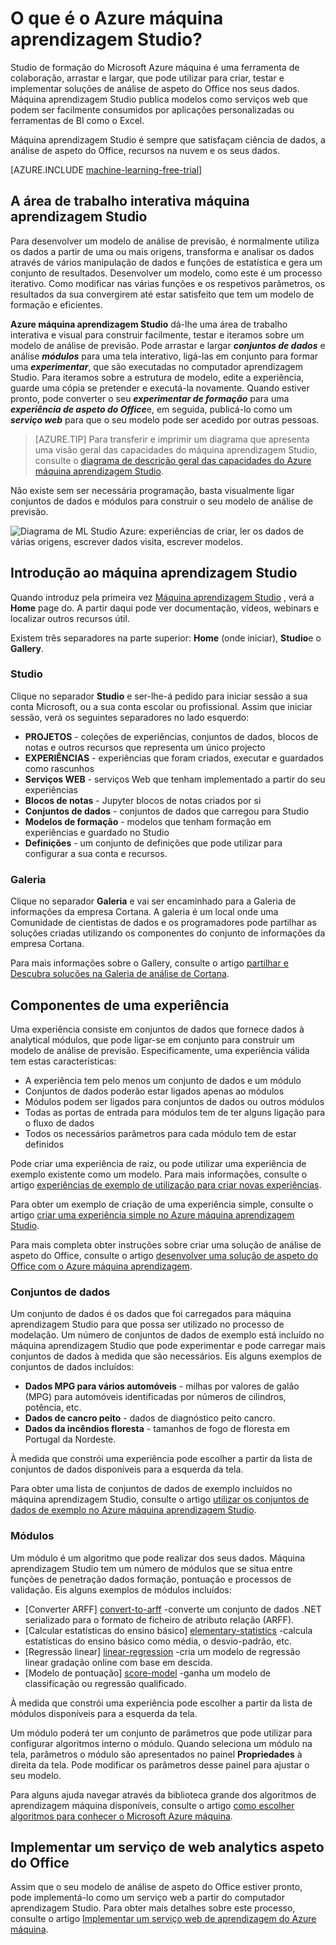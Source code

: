 <properties 
    pageTitle="O que é o Azure máquina aprendizagem Studio? | Microsoft Azure"
    description="Descrição geral do Azure ML Studio, uma ferramenta de arrastar e largar para rapidamente criar modelos de uma biblioteca de prontos a utilizar dos algoritmos e módulos."
    keywords="Azure máquina de formação, azure ml, ml studio"
    services="machine-learning"
    documentationCenter=""
    authors="garyericson"
    manager="jhubbard"
    editor="cgronlun"/>

<tags
    ms.service="machine-learning"
    ms.workload="data-services"
    ms.tgt_pltfrm="na"
    ms.devlang="na"
    ms.topic="get-started-article"
    ms.date="09/09/2016"
    ms.author="garye"/>

# <a name="what-is-azure-machine-learning-studio"></a>O que é o Azure máquina aprendizagem Studio?

Studio de formação do Microsoft Azure máquina é uma ferramenta de colaboração, arrastar e largar, que pode utilizar para criar, testar e implementar soluções de análise de aspeto do Office nos seus dados. Máquina aprendizagem Studio publica modelos como serviços web que podem ser facilmente consumidos por aplicações personalizadas ou ferramentas de BI como o Excel.

Máquina aprendizagem Studio é sempre que satisfaçam ciência de dados, a análise de aspeto do Office, recursos na nuvem e os seus dados.

[AZURE.INCLUDE [machine-learning-free-trial](../../includes/machine-learning-free-trial.md)]

## <a name="the-machine-learning-studio-interactive-workspace"></a>A área de trabalho interativa máquina aprendizagem Studio

Para desenvolver um modelo de análise de previsão, é normalmente utiliza os dados a partir de uma ou mais origens, transforma e analisar os dados através de vários manipulação de dados e funções de estatística e gera um conjunto de resultados. Desenvolver um modelo, como este é um processo iterativo. Como modificar nas várias funções e os respetivos parâmetros, os resultados da sua convergirem até estar satisfeito que tem um modelo de formação e eficientes.

**Azure máquina aprendizagem Studio** dá-lhe uma área de trabalho interativa e visual para construir facilmente, testar e iteramos sobre um modelo de análise de previsão. Pode arrastar e largar ***conjuntos de dados*** e análise ***módulos*** para uma tela interativo, ligá-las em conjunto para formar uma ***experimentar***, que são executadas no computador aprendizagem Studio. Para iteramos sobre a estrutura de modelo, edite a experiência, guarde uma cópia se pretender e executá-la novamente. Quando estiver pronto, pode converter o seu ***experimentar de formação*** para uma ***experiência de aspeto do Office***e, em seguida, publicá-lo como um ***serviço web*** para que o seu modelo pode ser acedido por outras pessoas.

>[AZURE.TIP] Para transferir e imprimir um diagrama que apresenta uma visão geral das capacidades do máquina aprendizagem Studio, consulte o [diagrama de descrição geral das capacidades do Azure máquina aprendizagem Studio](machine-learning-studio-overview-diagram.md).

Não existe sem ser necessária programação, basta visualmente ligar conjuntos de dados e módulos para construir o seu modelo de análise de previsão.

![Diagrama de ML Studio Azure: experiências de criar, ler os dados de várias origens, escrever dados visita, escrever modelos.][ml-studio-overview]

## <a name="get-started-with-machine-learning-studio"></a>Introdução ao máquina aprendizagem Studio

Quando introduz pela primeira vez [Máquina aprendizagem Studio](https://studio.azureml.net) , verá a **Home** page do. A partir daqui pode ver documentação, vídeos, webinars e localizar outros recursos útil.

Existem três separadores na parte superior: **Home** (onde iniciar), **Studio**e o **Gallery**.

### <a name="studio"></a>Studio

Clique no separador **Studio** e ser-lhe-á pedido para iniciar sessão a sua conta Microsoft, ou a sua conta escolar ou profissional. Assim que iniciar sessão, verá os seguintes separadores no lado esquerdo:

- **PROJETOS** - coleções de experiências, conjuntos de dados, blocos de notas e outros recursos que representa um único projecto
- **EXPERIÊNCIAS** - experiências que foram criados, executar e guardados como rascunhos
- **Serviços WEB** - serviços Web que tenham implementado a partir do seu experiências
- **Blocos de notas** - Jupyter blocos de notas criados por si
- **Conjuntos de dados** - conjuntos de dados que carregou para Studio
- **Modelos de formação** - modelos que tenham formação em experiências e guardado no Studio
- **Definições** - um conjunto de definições que pode utilizar para configurar a sua conta e recursos.

### <a name="gallery"></a>Galeria

Clique no separador **Galeria** e vai ser encaminhado para a Galeria de informações da empresa Cortana. A galeria é um local onde uma Comunidade de cientistas de dados e os programadores pode partilhar as soluções criadas utilizando os componentes do conjunto de informações da empresa Cortana.

Para mais informações sobre o Gallery, consulte o artigo [partilhar e Descubra soluções na Galeria de análise de Cortana](machine-learning-gallery-how-to-use-contribute-publish.md).

## <a name="components-of-an-experiment"></a>Componentes de uma experiência

Uma experiência consiste em conjuntos de dados que fornece dados à analytical módulos, que pode ligar-se em conjunto para construir um modelo de análise de previsão. Especificamente, uma experiência válida tem estas características:

- A experiência tem pelo menos um conjunto de dados e um módulo
- Conjuntos de dados poderão estar ligados apenas ao módulos
- Módulos podem ser ligados para conjuntos de dados ou outros módulos
- Todas as portas de entrada para módulos tem de ter alguns ligação para o fluxo de dados
- Todos os necessários parâmetros para cada módulo tem de estar definidos

Pode criar uma experiência de raiz, ou pode utilizar uma experiência de exemplo existente como um modelo. Para mais informações, consulte o artigo [experiências de exemplo de utilização para criar novas experiências](machine-learning-sample-experiments.md).

Para obter um exemplo de criação de uma experiência simple, consulte o artigo [criar uma experiência simple no Azure máquina aprendizagem Studio](machine-learning-create-experiment.md).

Para mais completa obter instruções sobre criar uma solução de análise de aspeto do Office, consulte o artigo [desenvolver uma solução de aspeto do Office com o Azure máquina aprendizagem](machine-learning-walkthrough-develop-predictive-solution.md).

### <a name="datasets"></a>Conjuntos de dados

Um conjunto de dados é os dados que foi carregados para máquina aprendizagem Studio para que possa ser utilizado no processo de modelação. Um número de conjuntos de dados de exemplo está incluído no máquina aprendizagem Studio que pode experimentar e pode carregar mais conjuntos de dados à medida que são necessários. Eis alguns exemplos de conjuntos de dados incluídos:

- **Dados MPG para vários automóveis** - milhas por valores de galão (MPG) para automóveis identificadas por números de cilindros, potência, etc.
- **Dados de cancro peito** - dados de diagnóstico peito cancro.
- **Dados da incêndios floresta** - tamanhos de fogo de floresta em Portugal da Nordeste.

À medida que constrói uma experiência pode escolher a partir da lista de conjuntos de dados disponíveis para a esquerda da tela.

Para obter uma lista de conjuntos de dados de exemplo incluídos no máquina aprendizagem Studio, consulte o artigo [utilizar os conjuntos de dados de exemplo no Azure máquina aprendizagem Studio](machine-learning-use-sample-datasets.md).

### <a name="modules"></a>Módulos

Um módulo é um algoritmo que pode realizar dos seus dados. Máquina aprendizagem Studio tem um número de módulos que se situa entre funções de penetração dados formação, pontuação e processos de validação. Eis alguns exemplos de módulos incluídos:

- [Converter ARFF] [ convert-to-arff] -converte um conjunto de dados .NET serializado para o formato de ficheiro de atributo relação (ARFF).
- [Calcular estatísticas do ensino básico] [ elementary-statistics] -calcula estatísticas do ensino básico como média, o desvio-padrão, etc.
- [Regressão linear] [ linear-regression] -cria um modelo de regressão linear gradação online com base em descida.
- [Modelo de pontuação] [ score-model] -ganha um modelo de classificação ou regressão qualificado.

À medida que constrói uma experiência pode escolher a partir da lista de módulos disponíveis para a esquerda da tela.  

Um módulo poderá ter um conjunto de parâmetros que pode utilizar para configurar algoritmos interno o módulo. Quando seleciona um módulo na tela, parâmetros o módulo são apresentados no painel **Propriedades** à direita da tela. Pode modificar os parâmetros desse painel para ajustar o seu modelo.

Para alguns ajuda navegar através da biblioteca grande dos algoritmos de aprendizagem máquina disponíveis, consulte o artigo [como escolher algoritmos para conhecer o Microsoft Azure máquina](machine-learning-algorithm-choice.md).

## <a name="deploying-a-predictive-analytics-web-service"></a>Implementar um serviço de web analytics aspeto do Office

Assim que o seu modelo de análise de aspeto do Office estiver pronto, pode implementá-lo como um serviço web a partir do computador aprendizagem Studio. Para obter mais detalhes sobre este processo, consulte o artigo [Implementar um serviço web de aprendizagem do Azure máquina](machine-learning-publish-a-machine-learning-web-service.md).

[ml-studio-overview]:./media/machine-learning-what-is-ml-studio/azure-ml-studio-diagram.jpg

<!-- Module References -->
[convert-to-arff]: https://msdn.microsoft.com/library/azure/62d2cece-d832-4a7a-a0bd-f01f03af0960/
[elementary-statistics]: https://msdn.microsoft.com/library/azure/3086b8d4-c895-45ba-8aa9-34f0c944d4d3/
[linear-regression]: https://msdn.microsoft.com/library/azure/31960a6f-789b-4cf7-88d6-2e1152c0bd1a/
[score-model]: https://msdn.microsoft.com/library/azure/401b4f92-e724-4d5a-be81-d5b0ff9bdb33/
